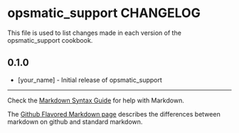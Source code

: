 opsmatic_support CHANGELOG
==========================

This file is used to list changes made in each version of the opsmatic_support cookbook.

0.1.0
-----
- [your_name] - Initial release of opsmatic_support

- - -
Check the [Markdown Syntax Guide](http://daringfireball.net/projects/markdown/syntax) for help with Markdown.

The [Github Flavored Markdown page](http://github.github.com/github-flavored-markdown/) describes the differences between markdown on github and standard markdown.
